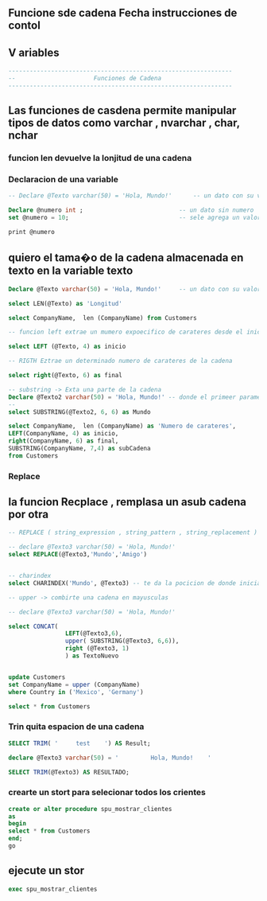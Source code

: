 
## Funcione sde cadena Fecha instrucciones de contol 

## V ariables
```sql
---------------------------------------------------------------
--						Funciones de Cadena
---------------------------------------------------------------
```
## Las funciones de casdena permite manipular tipos de datos como varchar , nvarchar , char, nchar

### funcion len devuelve la lonjitud de una cadena 

### Declaracion de una variable 

```sql
-- Declare @Texto varchar(50) = 'Hola, Mundo!'		-- un dato con su valor 

Declare @numero int ;							-- un dato sin numero 
set @numero = 10;								-- sele agrega un valor 

print @numero
```

## quiero el tama�o de la cadena almacenada en texto en la variable texto

```sql
Declare @Texto varchar(50) = 'Hola, Mundo!'		-- un dato con su valor 
```
```sql
select LEN(@Texto) as 'Longitud'

select CompanyName,  len (CompanyName) from Customers  
```
```sql
-- funcion left extrae un mumero expoecifico de carateres desde el inicio de la cadena 

select LEFT (@Texto, 4) as inicio
```
```sql
-- RIGTH Eztrae un determinado numero de carateres de la cadena 

select right(@Texto, 6) as final 
```
```sql
-- substring -> Exta una parte de la cadena 
Declare @Texto2 varchar(50) = 'Hola, Mundo!' -- donde el primeer parametro es la ocicion inicial 
-- 
select SUBSTRING(@Texto2, 6, 6) as Mundo 

select CompanyName,  len (CompanyName) as 'Numero de carateres',
LEFT(CompanyName, 4) as inicio,
right(CompanyName, 6) as final,
SUBSTRING(CompanyName, 7,4) as subCadena
from Customers  
```

### Replace
## la funcion Recplace , remplasa un asub cadena por otra 

```sql
-- REPLACE ( string_expression , string_pattern , string_replacement )

-- declare @Texto3 varchar(50) = 'Hola, Mundo!'
select REPLACE(@Texto3,'Mundo','Amigo')
```
```sql

-- charindex
select CHARINDEX('Mundo', @Texto3) -- te da la pocicion de donde inicia 

-- upper -> combirte una cadena en mayusculas 

-- declare @Texto3 varchar(50) = 'Hola, Mundo!'

select CONCAT(
				LEFT(@Texto3,6),
				upper( SUBSTRING(@Texto3, 6,6)),
				right (@Texto3, 1)
				) as TextoNuevo


update Customers
set CompanyName = upper (CompanyName)
where Country in ('Mexico', 'Germany')

select * from Customers
```

### Trin quita espacion de una cadena
```sql
SELECT TRIM( '     test    ') AS Result;

declare @Texto3 varchar(50) = '         Hola, Mundo!    '

SELECT TRIM(@Texto3) AS RESULTADO;
```

### crearte un stort para selecionar todos los crientes
```sql
create or alter procedure spu_mostrar_clientes
as
begin
select * from Customers
end;
go
```
## ejecute un stor
```sql
exec spu_mostrar_clientes
```





